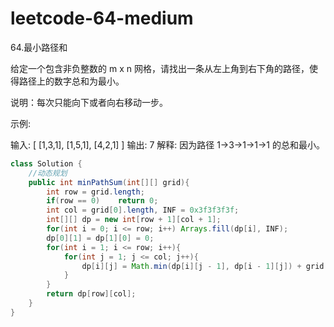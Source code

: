 # leetcode-64-medium

64.最小路径和

给定一个包含非负整数的 m x n 网格，请找出一条从左上角到右下角的路径，使得路径上的数字总和为最小。

说明：每次只能向下或者向右移动一步。

示例:

输入:
[
  [1,3,1],
  [1,5,1],
  [4,2,1]
]
输出: 7
解释: 因为路径 1→3→1→1→1 的总和最小。

```java
class Solution {
    //动态规划
    public int minPathSum(int[][] grid){
        int row = grid.length; 
        if(row == 0)    return 0;
        int col = grid[0].length, INF = 0x3f3f3f3f;
        int[][] dp = new int[row + 1][col + 1];
        for(int i = 0; i <= row; i++) Arrays.fill(dp[i], INF);
        dp[0][1] = dp[1][0] = 0;
        for(int i = 1; i <= row; i++){
            for(int j = 1; j <= col; j++){
                dp[i][j] = Math.min(dp[i][j - 1], dp[i - 1][j]) + grid[i - 1][j - 1];
            }
        }
        return dp[row][col];
    }
}


```


